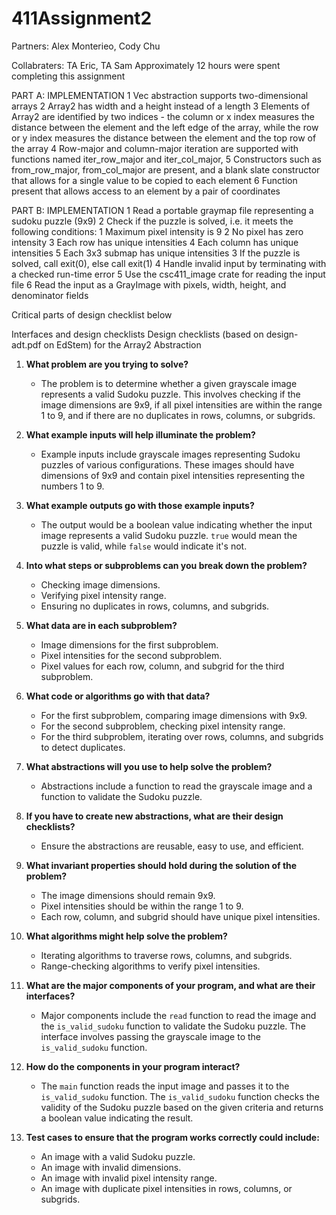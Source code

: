 # 411Assignment2

Partners: Alex Monterieo, Cody Chu

Collabraters: TA Eric, TA Sam
Approximately 12 hours were spent completing this assignment 

PART A: IMPLEMENTATION
	1	Vec abstraction supports two-dimensional arrays
	2	Array2 has width and a height instead of a length
	3	Elements of Array2 are identified by two indices - the column or x index measures the distance between the element and the left edge of the array, while the row or y index measures the distance between the element and the top row of the array
	4	Row-major and column-major iteration are supported with functions named iter_row_major and iter_col_major,
	5	Constructors such as from_row_major, from_col_major are present, and a blank slate constructor that allows for a single value to be copied to each element
	6	Function present that allows access to an element by a pair of coordinates


PART B: IMPLEMENTATION
	1	Read a portable graymap file representing a sudoku puzzle (9x9)
	2	Check if the puzzle is solved, i.e. it meets the following conditions:
	1	Maximum pixel intensity is 9
	2	No pixel has zero intensity
	3	Each row has unique intensities
	4	Each column has unique intensities
	5	Each 3x3 submap has unique intensities
	3	If the puzzle is solved, call exit(0), else call exit(1)
	4	Handle invalid input by terminating with a checked run-time error
	5	Use the csc411_image crate for reading the input file
	6	Read the input as a GrayImage with pixels, width, height, and denominator fields


Critical parts of design checklist below

Interfaces and design checklists
Design checklists (based on design-adt.pdf on EdStem) for the Array2 Abstraction
 

1. **What problem are you trying to solve?**
   - The problem is to determine whether a given grayscale image represents a valid Sudoku puzzle. This involves checking if the image dimensions are 9x9, if all pixel intensities are within the range 1 to 9, and if there are no duplicates in rows, columns, or subgrids.

2. **What example inputs will help illuminate the problem?**
   - Example inputs include grayscale images representing Sudoku puzzles of various configurations. These images should have dimensions of 9x9 and contain pixel intensities representing the numbers 1 to 9.

3. **What example outputs go with those example inputs?**
   - The output would be a boolean value indicating whether the input image represents a valid Sudoku puzzle. `true` would mean the puzzle is valid, while `false` would indicate it's not.

4. **Into what steps or subproblems can you break down the problem?**
   - Checking image dimensions.
   - Verifying pixel intensity range.
   - Ensuring no duplicates in rows, columns, and subgrids.

5. **What data are in each subproblem?**
   - Image dimensions for the first subproblem.
   - Pixel intensities for the second subproblem.
   - Pixel values for each row, column, and subgrid for the third subproblem.

6. **What code or algorithms go with that data?**
   - For the first subproblem, comparing image dimensions with 9x9.
   - For the second subproblem, checking pixel intensity range.
   - For the third subproblem, iterating over rows, columns, and subgrids to detect duplicates.

7. **What abstractions will you use to help solve the problem?**
   - Abstractions include a function to read the grayscale image and a function to validate the Sudoku puzzle.

8. **If you have to create new abstractions, what are their design checklists?**
   - Ensure the abstractions are reusable, easy to use, and efficient.

9. **What invariant properties should hold during the solution of the problem?**
   - The image dimensions should remain 9x9.
   - Pixel intensities should be within the range 1 to 9.
   - Each row, column, and subgrid should have unique pixel intensities.

10. **What algorithms might help solve the problem?**
    - Iterating algorithms to traverse rows, columns, and subgrids.
    - Range-checking algorithms to verify pixel intensities.

11. **What are the major components of your program, and what are their interfaces?**
    - Major components include the `read` function to read the image and the `is_valid_sudoku` function to validate the Sudoku puzzle. The interface involves passing the grayscale image to the `is_valid_sudoku` function.

12. **How do the components in your program interact?**
    - The `main` function reads the input image and passes it to the `is_valid_sudoku` function. The `is_valid_sudoku` function checks the validity of the Sudoku puzzle based on the given criteria and returns a boolean value indicating the result.

13. **Test cases to ensure that the program works correctly could include:**
    - An image with a valid Sudoku puzzle.
    - An image with invalid dimensions.
    - An image with invalid pixel intensity range.
    - An image with duplicate pixel intensities in rows, columns, or subgrids.
